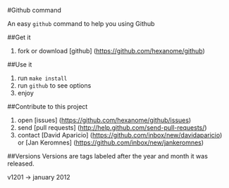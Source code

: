 #Github command

An easy `github` command to help you using Github

##Get it
1. fork or download [github] (https://github.com/hexanome/github)

##Use it
1. run `make install`
2. run `github` to see options
3. enjoy

##Contribute to this project
1. open [issues] (https://github.com/hexanome/github/issues)
2. send [pull requests] (http://help.github.com/send-pull-requests/)
3. contact [David Aparicio] (https://github.com/inbox/new/davidaparicio) or [Jan
      Keromnes] (https://github.com/inbox/new/jankeromnes)

##Versions
Versions are tags labeled after the year and month it was released.

  v1201  → january 2012          
